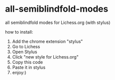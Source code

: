 # all-semiblindfold-modes
all semiblindfold modes for Lichess.org (with stylus)

how to install:
1. Add the chrome extension "stylus"
2. Go to Lichess
3. Open Stylus 
4. Click "new style for Lichess.org"
5. Copy this code
6. Paste it in stylus
7. enjoy:)
